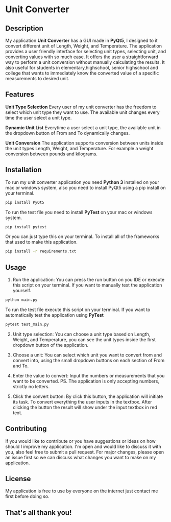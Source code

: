 # Unit Converter 

## Description

My application **Unit Converter** has a GUI made in **PyQt5**, I designed to it convert different unit of Length, Weight, and Temperature. The application provides a user friendly interface for selecting unit types, selecting unit, and converting values with so much ease. It offers the user a straightforward way to perform a unit conversion without manually calculating the results. It also useful for students in elementary,highschool, senior highschool and college that wants to immediately know the converted value of a specific measurements to desired unit.

## Features

**Unit Type Selection**
Every user of my unit converter has the freedom to select which unit type they want to use. The available
unit changes every time the user select a unit type.

**Dynamic Unit List**
Everytime a user select a unit type, the available unit in the dropdown button of From and To dynamically
changes.

**Unit Conversion**
The application supports conversion between units inside the unit types Length, Weight, and Temperature.
For example a weight conversion between pounds and kilograms.

## Installation

To run my unit converter application you need **Python 3** installed on your mac or windows system, also you need 
to install PyQt5 using a pip install on your terminal.
```bash
pip install PyQt5
```
To run the test file you need to install **PyTest** on your mac or windows system.
```bash
pip install pytest
```
Or you can just type this on your terminal. To install all of the frameworks that used to make this application.
```bash
pip install -r requirements.txt
```

## Usage

1. Run the application: You can press the run button on you IDE or execute this script on your
terminal. If you want to manually test the application yourself.
```bash
python main.py
```
To run the test file execute this script on your terminal. If you want to automatically test the application
using **PyTest**
```bash
pytest test_main.py
```

2. Unit type selection: You can choose a unit type based on Length, Weight, and Temperature,
you can see the unit types inside the first dropdown button of the application.

3. Choose a unit: You can select which unit you want to convert from and convert into, using the small
dropdown buttons on each section of From and To.

4. Enter the value to convert: Input the numbers or measurements that you want to be converted.
PS. The application is only accepting numbers, strictly no letters.

5. Click the convert button: By click this button, the application will initiate its task. To convert
everything the user inputs in the textbox. After clicking the button the result will show under the input
textbox in red text.


## Contributing

If you would like to contribute or you have suggestions or ideas on how should I improve my application.
I'm open and would like to discuss it with you, also feel free to submit a pull request. For major changes,
please open an issue first so we can discuss what changes you want to make on my application.

## License

My application is free to use by everyone on the internet just contact me first before doing so.



## That's all thank you!